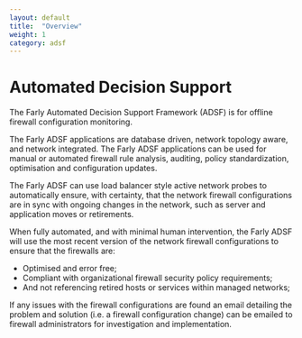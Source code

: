 ```yaml
---
layout: default
title:  "Overview"
weight: 1
category: adsf
---
```


# Automated Decision Support

The Farly Automated Decision Support Framework (ADSF) is for offline firewall configuration monitoring.

The Farly ADSF applications are database driven, network topology aware, and network integrated. The Farly ADSF applications can be used for manual or automated firewall rule analysis, auditing, policy standardization, optimisation and configuration updates. 

The Farly ADSF can use load balancer style active network probes to automatically ensure, with certainty, that the network firewall configurations are in sync with ongoing changes in the network, such as server and application moves or retirements.

When fully automated, and with minimal human intervention, the Farly ADSF will use the most recent version of the network firewall configurations to ensure that the firewalls are:

* Optimised and error free;
* Compliant with organizational firewall security policy requirements;
* And not referencing retired hosts or services within managed networks;

If any issues with the firewall configurations are found an email detailing the problem and solution (i.e. a firewall configuration change) can be emailed to firewall administrators for investigation and implementation.


